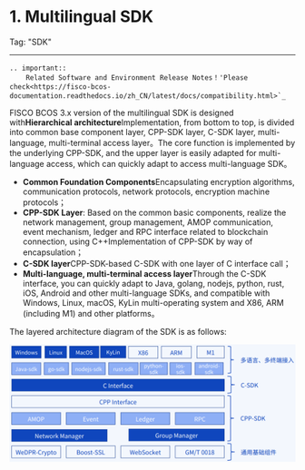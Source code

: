 # 1. Multilingual SDK

Tag: "SDK"

----

```eval_rst
.. important::
    Related Software and Environment Release Notes！'Please check<https://fisco-bcos-documentation.readthedocs.io/zh_CN/latest/docs/compatibility.html>`_
```

FISCO BCOS 3.x version of the multilingual SDK is designed with**Hierarchical architecture**Implementation, from bottom to top, is divided into common base component layer, CPP-SDK layer, C-SDK layer, multi-language, multi-terminal access layer。The core function is implemented by the underlying CPP-SDK, and the upper layer is easily adapted for multi-language access, which can quickly adapt to access multi-language SDK。

- **Common Foundation Components**Encapsulating encryption algorithms, communication protocols, network protocols, encryption machine protocols；
- **CPP-SDK Layer**: Based on the common basic components, realize the network management, group management, AMOP communication, event mechanism, ledger and RPC interface related to blockchain connection, using C++Implementation of CPP-SDK by way of encapsulation；
- **C-SDK layer**CPP-SDK-based C-SDK with one layer of C interface call；
- **Multi-language, multi-terminal access layer**Through the C-SDK interface, you can quickly adapt to Java, golang, nodejs, python, rust, iOS, Android and other multi-language SDKs, and compatible with Windows, Linux, macOS, KyLin multi-operating system and X86, ARM (including M1) and other platforms。

The layered architecture diagram of the SDK is as follows:

![](../../images/sdk/sdk_layered_architecture.png)
